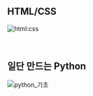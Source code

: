 ## HTML/CSS

![html:css](https://user-images.githubusercontent.com/102344718/167380160-13174f31-8032-4995-980f-8e9ff9954bfe.png)


<br>

## 일단 만드는 Python

![python_기초](https://user-images.githubusercontent.com/102344718/167380123-56ce394f-fdde-43aa-afdd-42e82db249b1.png)

